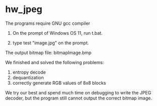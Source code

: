 # hw_jpeg
 
The programs require GNU gcc compiler

1. On the prompt of Windows OS 11, run t.bat.

2. type test "image.jpg" on the prompt.

The output bitmap file: bitmapImage.bmp

We finished and solved the following problems:
1. entropy decode
2. dequantization
3. correctly generate RGB values of 8x8 blocks

We try our best and spend much time on debugging to write the JPEG decoder, but the program still cannot output the correct bitmap image.
